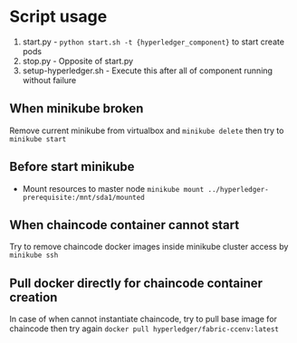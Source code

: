 # Script usage

1. start.py - `python start.sh -t {hyperledger_component}` to start create pods
2. stop.py - Opposite of start.py
3. setup-hyperledger.sh - Execute this after all of component running without failure

## When minikube broken

Remove current minikube from virtualbox and `minikube delete` then try to `minikube start`

## Before start minikube

- Mount resources to master node `minikube mount ../hyperledger-prerequisite:/mnt/sda1/mounted`

## When chaincode container cannot start

Try to remove chaincode docker images inside minikube cluster access by `minikube ssh`

## Pull docker directly for chaincode container creation

In case of when cannot instantiate chaincode, try to pull base image for chaincode then try again `docker pull hyperledger/fabric-ccenv:latest`
